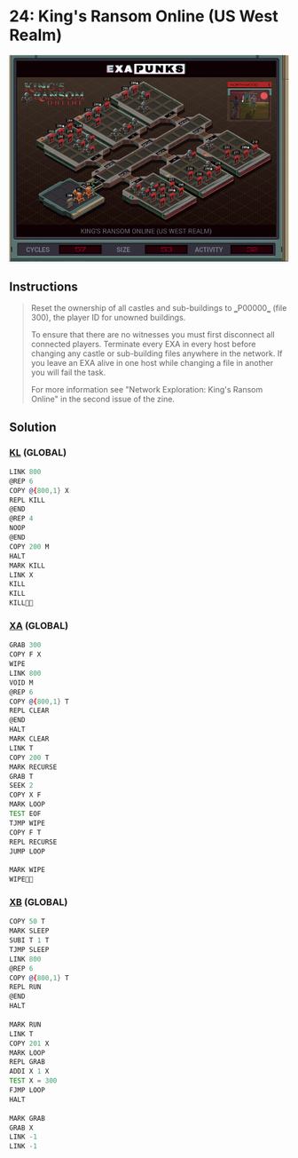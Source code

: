 # 24: King's Ransom Online (US West Realm)
<div align='center'><img src='PB024.gif' /></div>

## Instructions
>﻿Reset the ownership of all castles and sub-buildings to ‗P00000‗ (file 300), the player ID for unowned buildings.
>
>To ensure that there are no witnesses you must first disconnect all connected players. Terminate every EXA in every host before changing any castle or sub-building files anywhere in the network. If you leave an EXA alive in one host while changing a file in another you will fail the task.
>
>For more information see "Network Exploration: King's Ransom Online" in the second issue of the zine.

## Solution

### [KL](KL.exa) (GLOBAL)
```asm
LINK 800
@REP 6
COPY @{800,1} X
REPL KILL
@END
@REP 4
NOOP
@END
COPY 200 M
HALT
MARK KILL
LINK X
KILL
KILL
KILL
```

### [XA](XA.exa) (GLOBAL)
```asm
GRAB 300
COPY F X
WIPE
LINK 800
VOID M
@REP 6
COPY @{800,1} T
REPL CLEAR
@END
HALT
MARK CLEAR
LINK T
COPY 200 T
MARK RECURSE
GRAB T
SEEK 2
COPY X F
MARK LOOP
TEST EOF
TJMP WIPE
COPY F T
REPL RECURSE
JUMP LOOP

MARK WIPE
WIPE
```

### [XB](XB.exa) (GLOBAL)
```asm
COPY 50 T
MARK SLEEP
SUBI T 1 T
TJMP SLEEP
LINK 800
@REP 6
COPY @{800,1} T
REPL RUN
@END
HALT

MARK RUN
LINK T
COPY 201 X
MARK LOOP
REPL GRAB
ADDI X 1 X
TEST X = 300
FJMP LOOP
HALT

MARK GRAB
GRAB X
LINK -1
LINK -1
```
